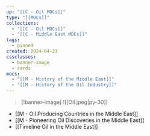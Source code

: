 ```yaml
---
up: "[[C - Oil MOCs]]"
type: "[[MOCs]]"
collections:
  - "[[C - Oil MOCs]]"
  - "[[C - Middle East MOCs]]"
tags:
  - pinned
created: 2024-04-23
cssclasses:
  - banner-image
  - cards
mocs:
  - "[[M - History of the Middle East]]"
  - "[[M - History of the Oil Industry]]"
---
```


> [!banner-image] ![[Oil.jpeg|py-30]]


- [[M - Oil Producing Countries in the Middle East]]
- [[M - Pioneering Oil Discoveries in the Middle East]]
- [[Timeline Oil in the Middle East]]